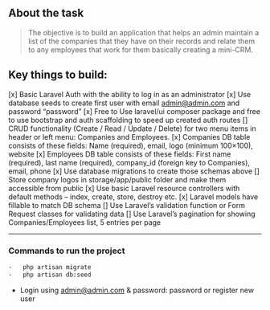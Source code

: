 ## About the task

> The objective is to build an application that helps an admin maintain a list of the companies that they have on their records and relate them to any employees that work for them basically creating a mini-CRM.

## Key things to build:

[x] Basic Laravel Auth with the ability to log in as an administrator
[x] Use database seeds to create first user with email admin@admin.com and password “password”
[x] Free to Use laravel/ui composer package and free to use bootstrap and auth scaffolding to speed up created auth routes
[] CRUD functionality (Create / Read / Update / Delete) for two menu items in header or left menu: Companies and Employees.
[x] Companies DB table consists of these fields: Name (required), email, logo (minimum 100×100), website
[x] Employees DB table consists of these fields: First name (required), last name (required), company_id (foreign key to Companies), email, phone
[x] Use database migrations to create those schemas above
[] Store company logos in storage/app/public folder and make them accessible from public
[x] Use basic Laravel resource controllers with default methods – index, create, store, destroy etc.
[x] Laravel models have fillable to match DB schema
[] Use Laravel’s validation function or Form Request classes for validating data
[] Use Laravel’s pagination for showing Companies/Employees list, 5 entries per page

---

### Commands to run the project

```bash
-   php artisan migrate
-   php artisan db:seed
```

-   Login using admin@admin.com & password: password or register new user
